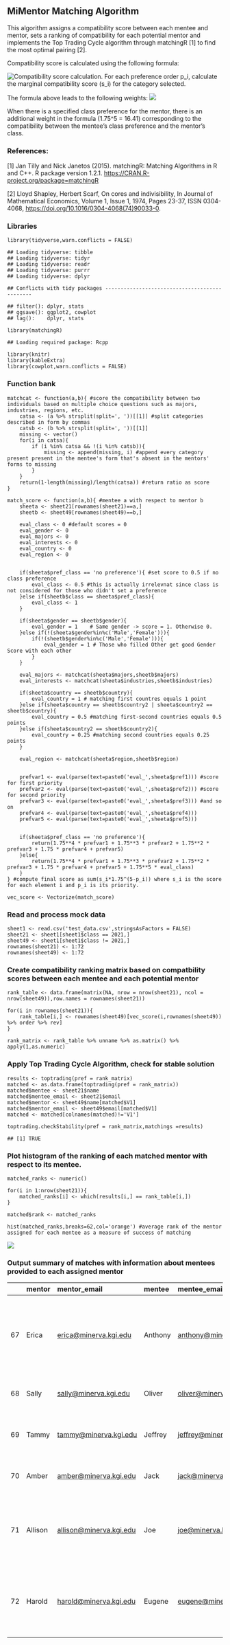 ## MiMentor Matching Algorithm

This algorithm assigns a compatibility score between each mentee and
mentor, sets a ranking of compatibility for each potential mentor and
implements the Top Trading Cycle algorithm through matchingR \[1\] to find the
most optimal pairing \[2\].

Compatibility score is calculated using the following formula:

![Compatibility score calculation. For each preference order p\_i,
calculate the marginal compatibility score (s\_i) for the category
selected.](mimentor_matching_files/figure-markdown_strict/eqn.png)

The formula above leads to the following weights:
![](mimentor_matching_files/figure-markdown_strict/unnamed-chunk-1-1.png)

When there is a specified class preference for the mentor, there is an
additional weight in the formula (1.75^5 = 16.41) corresponding to the
compatibility between the mentee’s class preference and the mentor’s
class.

### References: 
\[1\] Jan Tilly and Nick Janetos (2015). matchingR:
Matching Algorithms in R and C++. R package version 1.2.1.
<https://CRAN.R-project.org/package=matchingR>

\[2\] Lloyd Shapley, Herbert Scarf, On cores and indivisibility, In
Journal of Mathematical Economics, Volume 1, Issue 1, 1974, Pages 23-37,
ISSN 0304-4068, <https://doi.org/10.1016/0304-4068(74)90033-0>.

### Libraries

    library(tidyverse,warn.conflicts = FALSE)

    ## Loading tidyverse: tibble
    ## Loading tidyverse: tidyr
    ## Loading tidyverse: readr
    ## Loading tidyverse: purrr
    ## Loading tidyverse: dplyr

    ## Conflicts with tidy packages ----------------------------------------------

    ## filter(): dplyr, stats
    ## ggsave(): ggplot2, cowplot
    ## lag():    dplyr, stats

    library(matchingR)

    ## Loading required package: Rcpp

    library(knitr)
    library(kableExtra)
    library(cowplot,warn.conflicts = FALSE)

### Function bank

    matchcat <- function(a,b){ #score the compatibility between two individuals based on multiple choice questions such as majors, industries, regions, etc.
        catsa <- (a %>% strsplit(split=', '))[[1]] #split categories described in form by commas
        catsb <- (b %>% strsplit(split=', '))[[1]]
        missing <- vector()
        for(i in catsa){
            if (i %in% catsa && !(i %in% catsb)){
                missing <- append(missing, i) #append every category present present in the mentee's form that's absent in the mentors' forms to missing 
            }
        }
        return(1-length(missing)/length(catsa)) #return ratio as score
    }

    match_score <- function(a,b){ #mentee a with respect to mentor b
        sheeta <- sheet21[rownames(sheet21)==a,]
        sheetb <- sheet49[rownames(sheet49)==b,]
        
        eval_class <- 0 #default scores = 0
        eval_gender <- 0
        eval_majors <- 0
        eval_interests <- 0
        eval_country <- 0
        eval_region <- 0
        
        
        if(sheeta$pref_class == 'no preference'){ #set score to 0.5 if no class preference
            eval_class <- 0.5 #this is actually irrelevnat since class is not considered for those who didn't set a preference
        }else if(sheetb$class == sheeta$pref_class){
            eval_class <- 1
        }
        
        if(sheeta$gender == sheetb$gender){
            eval_gender = 1    # Same gender -> score = 1. Otherwise 0.
        }else if(!(sheeta$gender%in%c('Male','Female'))){
            if(!(sheetb$gender%in%c('Male','Female'))){
                eval_gender = 1 # Those who filled Other get good Gender Score with each other
            }
        }
        
        eval_majors <- matchcat(sheeta$majors,sheetb$majors)
        eval_interests <- matchcat(sheeta$industries,sheetb$industries)
        
        if(sheeta$country == sheetb$country){
            eval_country = 1 # matching first countres equals 1 point
        }else if(sheeta$country == sheetb$country2 | sheeta$country2 == sheetb$country){
            eval_country = 0.5 #matching first-second countries equals 0.5 points
        }else if(sheeta$country2 == sheetb$country2){
            eval_country = 0.25 #matching second countries equals 0.25 points
        }
        
        eval_region <- matchcat(sheeta$region,sheetb$region)
        
        
        prefvar1 <- eval(parse(text=paste0('eval_',sheeta$pref1))) #score for first priority
        prefvar2 <- eval(parse(text=paste0('eval_',sheeta$pref2))) #score for second priority
        prefvar3 <- eval(parse(text=paste0('eval_',sheeta$pref3))) #and so on
        prefvar4 <- eval(parse(text=paste0('eval_',sheeta$pref4)))
        prefvar5 <- eval(parse(text=paste0('eval_',sheeta$pref5)))
        
        
        if(sheeta$pref_class == 'no preference'){
            return(1.75**4 * prefvar1 + 1.75**3 * prefvar2 + 1.75**2 * prefvar3 + 1.75 * prefvar4 + prefvar5)
        }else{
            return(1.75**4 * prefvar1 + 1.75**3 * prefvar2 + 1.75**2 * prefvar3 + 1.75 * prefvar4 + prefvar5 + 1.75**5 * eval_class)
        }
    } #compute final score as sum(s_i*1.75^(5-p_i)) where s_i is the score for each element i and p_i is its priority.

    vec_score <- Vectorize(match_score)

### Read and process mock data

    sheet1 <- read.csv('test_data.csv',stringsAsFactors = FALSE)
    sheet21 <- sheet1[sheet1$class == 2021,]
    sheet49 <- sheet1[sheet1$class != 2021,]
    rownames(sheet21) <- 1:72
    rownames(sheet49) <- 1:72

### Create compatibility ranking matrix based on compatbility scores between each mentee and each potential mentor

    rank_table <- data.frame(matrix(NA, nrow = nrow(sheet21), ncol = nrow(sheet49)),row.names = rownames(sheet21))

    for(i in rownames(sheet21)){
        rank_table[i,] <- rownames(sheet49)[vec_score(i,rownames(sheet49)) %>% order %>% rev]
    }

    rank_matrix <- rank_table %>% unname %>% as.matrix() %>% apply(1,as.numeric)

### Apply Top Trading Cycle Algorithm, check for stable solution

    results <- toptrading(pref = rank_matrix)
    matched <- as.data.frame(toptrading(pref = rank_matrix))
    matched$mentee <- sheet21$name
    matched$mentee_email <- sheet21$email
    matched$mentor <- sheet49$name[matched$V1]
    matched$mentor_email <- sheet49$email[matched$V1]
    matched <- matched[colnames(matched)!='V1']

    toptrading.checkStability(pref = rank_matrix,matchings =results)

    ## [1] TRUE

### Plot histogram of the ranking of each matched mentor with respect to its mentee.

    matched_ranks <- numeric()

    for(i in 1:nrow(sheet21)){
        matched_ranks[i] <- which(results[i,] == rank_table[i,])
    }

    matched$rank <- matched_ranks

    hist(matched_ranks,breaks=62,col='orange') #average rank of the mentor assigned for each mentee as a measure of success of matching

![](mimentor_matching_files/figure-markdown_strict/unnamed-chunk-7-1.png)

### Output summary of matches with information about mentees provided to each assigned mentor

<table>
<thead>
<tr class="header">
<th></th>
<th style="text-align: left;">mentor</th>
<th style="text-align: left;">mentor_email</th>
<th style="text-align: left;">mentee</th>
<th style="text-align: left;">mentee_email</th>
<th style="text-align: left;">mentee_gender</th>
<th style="text-align: left;">mentee_majors</th>
<th style="text-align: left;">mentee_industries</th>
<th style="text-align: left;">mentee_region</th>
<th style="text-align: left;">mentee_country</th>
<th style="text-align: left;">mentee_country2</th>
</tr>
</thead>
<tbody>
<tr class="odd">
<td>67</td>
<td style="text-align: left;">Erica</td>
<td style="text-align: left;"><a href="mailto:erica@minerva.kgi.edu">erica@minerva.kgi.edu</a></td>
<td style="text-align: left;">Anthony</td>
<td style="text-align: left;"><a href="mailto:anthony@minerva.kgi.edu">anthony@minerva.kgi.edu</a></td>
<td style="text-align: left;">Male</td>
<td style="text-align: left;">Business, Social Sciences, Computational Sciences</td>
<td style="text-align: left;">Accounting &amp; Banking &amp; Finance, Business &amp; Consulting &amp; Management, Government &amp; Public Policy, Law, Social Science Research</td>
<td style="text-align: left;">East Asia</td>
<td style="text-align: left;">China</td>
<td style="text-align: left;"></td>
</tr>
<tr class="even">
<td>68</td>
<td style="text-align: left;">Sally</td>
<td style="text-align: left;"><a href="mailto:sally@minerva.kgi.edu">sally@minerva.kgi.edu</a></td>
<td style="text-align: left;">Oliver</td>
<td style="text-align: left;"><a href="mailto:oliver@minerva.kgi.edu">oliver@minerva.kgi.edu</a></td>
<td style="text-align: left;">Male</td>
<td style="text-align: left;">Computational Sciences</td>
<td style="text-align: left;">Business &amp; Consulting &amp; Management, Technology</td>
<td style="text-align: left;">South East Asia</td>
<td style="text-align: left;">Vietnam</td>
<td style="text-align: left;"></td>
</tr>
<tr class="odd">
<td>69</td>
<td style="text-align: left;">Tammy</td>
<td style="text-align: left;"><a href="mailto:tammy@minerva.kgi.edu">tammy@minerva.kgi.edu</a></td>
<td style="text-align: left;">Jeffrey</td>
<td style="text-align: left;"><a href="mailto:jeffrey@minerva.kgi.edu">jeffrey@minerva.kgi.edu</a></td>
<td style="text-align: left;">Male</td>
<td style="text-align: left;">Natural Sciences</td>
<td style="text-align: left;">Environment &amp; Agriculture, Startups &amp; Enterpreneurship, STEM Research</td>
<td style="text-align: left;">Eastern Europe</td>
<td style="text-align: left;">Kosovo</td>
<td style="text-align: left;">Kosovo</td>
</tr>
<tr class="even">
<td>70</td>
<td style="text-align: left;">Amber</td>
<td style="text-align: left;"><a href="mailto:amber@minerva.kgi.edu">amber@minerva.kgi.edu</a></td>
<td style="text-align: left;">Jack</td>
<td style="text-align: left;"><a href="mailto:jack@minerva.kgi.edu">jack@minerva.kgi.edu</a></td>
<td style="text-align: left;">Male</td>
<td style="text-align: left;">Arts and Humanities, Computational Sciences</td>
<td style="text-align: left;">Engeneering &amp; Manufacturing, STEM Research</td>
<td style="text-align: left;">East Asia</td>
<td style="text-align: left;">Korea, Republic of (South Korea)</td>
<td style="text-align: left;">United States of America (USA)</td>
</tr>
<tr class="odd">
<td>71</td>
<td style="text-align: left;">Allison</td>
<td style="text-align: left;"><a href="mailto:allison@minerva.kgi.edu">allison@minerva.kgi.edu</a></td>
<td style="text-align: left;">Joe</td>
<td style="text-align: left;"><a href="mailto:joe@minerva.kgi.edu">joe@minerva.kgi.edu</a></td>
<td style="text-align: left;">Male</td>
<td style="text-align: left;">Business, Computational Sciences</td>
<td style="text-align: left;">Accounting &amp; Banking &amp; Finance, Business &amp; Consulting &amp; Management, Startups &amp; Enterpreneurship, Technology</td>
<td style="text-align: left;">Latin America</td>
<td style="text-align: left;">Brazil</td>
<td style="text-align: left;"></td>
</tr>
<tr class="even">
<td>72</td>
<td style="text-align: left;">Harold</td>
<td style="text-align: left;"><a href="mailto:harold@minerva.kgi.edu">harold@minerva.kgi.edu</a></td>
<td style="text-align: left;">Eugene</td>
<td style="text-align: left;"><a href="mailto:eugene@minerva.kgi.edu">eugene@minerva.kgi.edu</a></td>
<td style="text-align: left;">Male</td>
<td style="text-align: left;">Social Sciences, Computational Sciences</td>
<td style="text-align: left;">Engeneering &amp; Manufacturing, Government &amp; Public Policy, Social Enterprise &amp; International Development, Technology</td>
<td style="text-align: left;">South East Asia</td>
<td style="text-align: left;">Pakistan</td>
<td style="text-align: left;"></td>
</tr>
</tbody>
</table>
